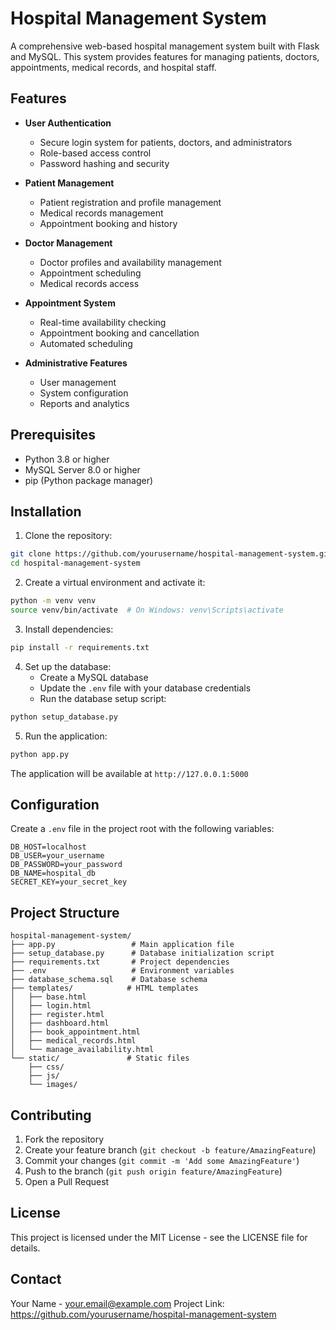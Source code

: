 # Hospital Management System

A comprehensive web-based hospital management system built with Flask and MySQL. This system provides features for managing patients, doctors, appointments, medical records, and hospital staff.

## Features

- **User Authentication**
  - Secure login system for patients, doctors, and administrators
  - Role-based access control
  - Password hashing and security

- **Patient Management**
  - Patient registration and profile management
  - Medical records management
  - Appointment booking and history

- **Doctor Management**
  - Doctor profiles and availability management
  - Appointment scheduling
  - Medical records access

- **Appointment System**
  - Real-time availability checking
  - Appointment booking and cancellation
  - Automated scheduling

- **Administrative Features**
  - User management
  - System configuration
  - Reports and analytics

## Prerequisites

- Python 3.8 or higher
- MySQL Server 8.0 or higher
- pip (Python package manager)

## Installation

1. Clone the repository:
```bash
git clone https://github.com/yourusername/hospital-management-system.git
cd hospital-management-system
```

2. Create a virtual environment and activate it:
```bash
python -m venv venv
source venv/bin/activate  # On Windows: venv\Scripts\activate
```

3. Install dependencies:
```bash
pip install -r requirements.txt
```

4. Set up the database:
   - Create a MySQL database
   - Update the `.env` file with your database credentials
   - Run the database setup script:
```bash
python setup_database.py
```

5. Run the application:
```bash
python app.py
```

The application will be available at `http://127.0.0.1:5000`

## Configuration

Create a `.env` file in the project root with the following variables:
```
DB_HOST=localhost
DB_USER=your_username
DB_PASSWORD=your_password
DB_NAME=hospital_db
SECRET_KEY=your_secret_key
```

## Project Structure

```
hospital-management-system/
├── app.py                 # Main application file
├── setup_database.py      # Database initialization script
├── requirements.txt       # Project dependencies
├── .env                   # Environment variables
├── database_schema.sql    # Database schema
├── templates/            # HTML templates
│   ├── base.html
│   ├── login.html
│   ├── register.html
│   ├── dashboard.html
│   ├── book_appointment.html
│   ├── medical_records.html
│   └── manage_availability.html
└── static/               # Static files
    ├── css/
    ├── js/
    └── images/
```

## Contributing

1. Fork the repository
2. Create your feature branch (`git checkout -b feature/AmazingFeature`)
3. Commit your changes (`git commit -m 'Add some AmazingFeature'`)
4. Push to the branch (`git push origin feature/AmazingFeature`)
5. Open a Pull Request

## License

This project is licensed under the MIT License - see the LICENSE file for details.

## Contact

Your Name - your.email@example.com
Project Link: https://github.com/yourusername/hospital-management-system 